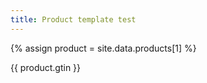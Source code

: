 ```yaml
---
title: Product template test
---
```


{% assign product = site.data.products[1] %}

{{ product.gtin }}
